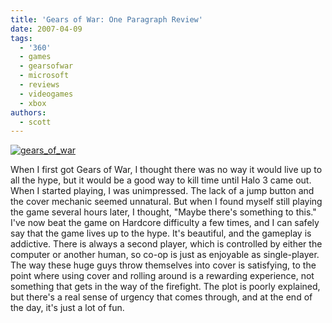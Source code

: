 ```yaml
---
title: 'Gears of War: One Paragraph Review'
date: 2007-04-09
tags:
  - '360'
  - games
  - gearsofwar
  - microsoft
  - reviews
  - videogames
  - xbox
authors:
  - scott
---
```


[![gears_of_war](/images/306198216_aafa41683a_m.jpg)](http://www.flickr.com/photos/spaceninja/306198216/)

When I first got Gears of War, I thought there was no way it would live up to all the hype, but it would be a good way to kill time until Halo 3 came out. When I started playing, I was unimpressed. The lack of a jump button and the cover mechanic seemed unnatural. But when I found myself still playing the game several hours later, I thought, "Maybe there's something to this." I've now beat the game on Hardcore difficulty a few times, and I can safely say that the game lives up to the hype. It's beautiful, and the gameplay is addictive. There is always a second player, which is controlled by either the computer or another human, so co-op is just as enjoyable as single-player. The way these huge guys throw themselves into cover is satisfying, to the point where using cover and rolling around is a rewarding experience, not something that gets in the way of the firefight. The plot is poorly explained, but there's a real sense of urgency that comes through, and at the end of the day, it's just a lot of fun.
